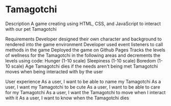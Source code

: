 # Tamagotchi

Description
A game creating using HTML, CSS, and JavaScript to interact with our pet Tamagotchi

Requirements
Developer designed their own character and background to rendered into the game environment
Developer used event listeners to call methods in the game 
Deployed the game on Github Pages 
Tracks the levels of wellness for the Tamagotchi in the following areas and decrements the levels using code: 
  Hunger (1-10 scale)
  Sleepiness (1-10 scale)
  Boredom (1-10 scale)
  Age
Tamagotchi dies if the needs aren't being met
Tamagotchi moves when being interacted with by the user

User experience
As a user, I want to be able to name my Tamagotchi
As a user, I want my Tamagotchi to be cute
As a user, I want to be able to care for my Tamagotchi
As a user, I want the Tamagotchi to move when I interact with it
As a user, I want to know when the Tamagotchi dies
